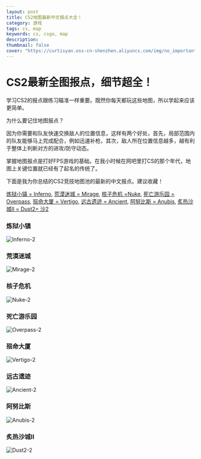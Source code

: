 ```yaml
---
layout: post
title: CS2地图最新中文报点大全！
category: 游戏
tags: cs, map
keywords: cs, csgo, map
description: 
thumbnail: false
cover: "https://curtisyan.oss-cn-shenzhen.aliyuncs.com/img/no_important/202406211934220.png" # 文章页头图
---
```


# CS2最新全图报点，细节超全！

学习CS2的报点跟练习瞄准一样重要。既然你每天都玩这些地图，所以学起来应该更简单。

为什么要记住地图报点？

因为你需要和队友快速交换敌人的位置信息，这样有两个好处，首先，局部范围内的队友能够马上完成配合，例如迅速补枪，其次，敌人所在位置信息越多，越有利于整体上判断对方的进攻/防守动态。

掌握地图报点是打好FPS游戏的基础。在我小时候在网吧里打CS的那个年代，地图上关键位置就已经有了起名的传统了。

下面是我为你总结的CS2竞技地图池的最新的中文报点。建议收藏！

[炼狱小镇 = Inferno](#inferno),  [荒漠迷城 = Mirage](#mirage),  [核子危机 =Nuke](#nuke),  [死亡游乐园 = Overpass](#overpass),  [殒命大厦 = Vertigo](#vertigo),  [远古遗迹 = Ancient](#ancient),  [阿努比斯 = Anubis](#anubis),  [炙热沙城Ⅱ = Dust2= 沙2](#dust)





### 炼狱小镇 <a id = "inferno"></a>
![Inferno-2](https://curtisyan.oss-cn-shenzhen.aliyuncs.com/img/no_important/202406211936340.png)


### 荒漠迷城 <a id = "mirage"></a>
![Mirage-2](https://curtisyan.oss-cn-shenzhen.aliyuncs.com/img/no_important/202406211936326.png)


### 核子危机 <a id = "nuke"></a>
![Nuke-2](https://curtisyan.oss-cn-shenzhen.aliyuncs.com/img/no_important/202406211936823.png)


### 死亡游乐园 <a id = "overpass"></a>
![Overpass-2](https://curtisyan.oss-cn-shenzhen.aliyuncs.com/img/no_important/202406211936674.png)


### 殒命大厦 <a id = "vertigo"></a>
![Vertigo-2](https://curtisyan.oss-cn-shenzhen.aliyuncs.com/img/no_important/202406211938304.png)


### 远古遗迹 <a id = "ancient"></a>
![Ancient-2](https://curtisyan.oss-cn-shenzhen.aliyuncs.com/img/no_important/202406211938548.png)


### 阿努比斯 <a id = "anubis"></a>
![Anubis-2](https://curtisyan.oss-cn-shenzhen.aliyuncs.com/img/no_important/202406211938500.png)


### 炙热沙城Ⅱ <a id = "dust"></a>
![Dust2-2](https://curtisyan.oss-cn-shenzhen.aliyuncs.com/img/no_important/202406211938836.png)
